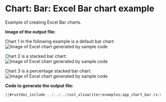 # Chart: Bar: Excel Bar chart example

Example of creating Excel Bar charts.


**Image of the output file:**

Chart 1 in the following example is a default bar chart:
![Image of Excel chart generated by sample code](../../images/chart_bar1.png)

Chart 2 is a stacked bar chart:
![Image of Excel chart generated by sample code](../../images/chart_bar2.png)

Chart 3 is a percentage stacked bar chart:
![Image of Excel chart generated by sample code](../../images/chart_bar3.png)


**Code to generate the output file:**

```rust
{{#rustdoc_include ../../../rust_xlsxwriter/examples/app_chart_bar.rs:6:}}
```